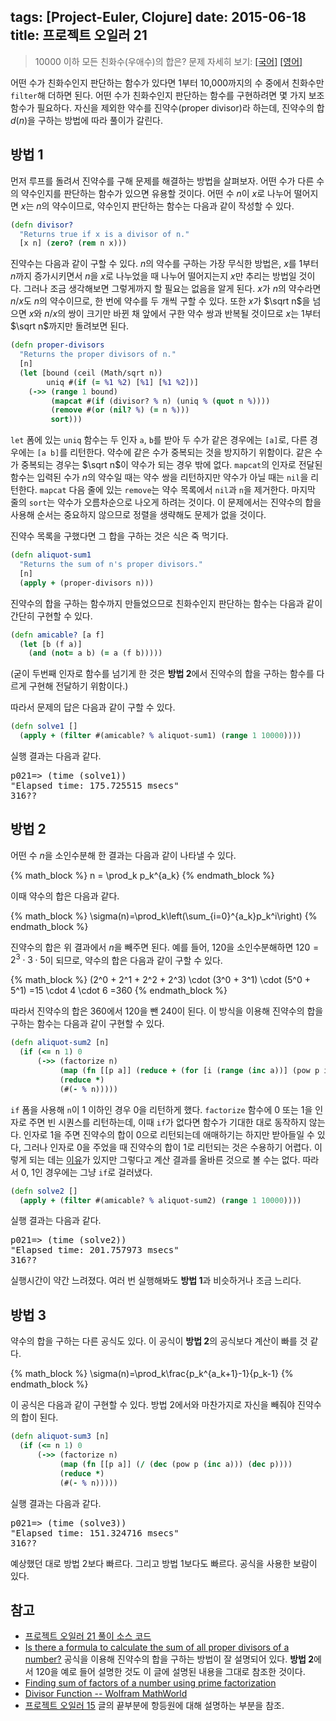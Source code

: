 tags: [Project-Euler, Clojure]
date: 2015-06-18
title: 프로젝트 오일러 21
---
> 10000 이하 모든 친화수(우애수)의 합은?
> 문제 자세히 보기: [[국어]](http://euler.synap.co.kr/prob_detail.php?id=21) [[영어]](https://projecteuler.net/problem=21)

어떤 수가 친화수인지 판단하는 함수가 있다면 1부터 10,000까지의 수 중에서 친화수만 `filter`해 더하면 된다. 어떤 수가 친화수인지 판단하는 함수를 구현하려면 몇 가지 보조 함수가 필요하다. 자신을 제외한 약수를 진약수(proper divisor)라 하는데, 진약수의 합 $d(n)$을 구하는 방법에 따라 풀이가 갈린다.<!--more-->

## 방법 1
먼저 루프를 돌려서 진약수를 구해 문제를 해결하는 방법을 살펴보자. 어떤 수가 다른 수의 약수인지를 판단하는 함수가 있으면 유용할 것이다. 어떤 수 $n$이 $x$로 나누어 떨어지면 $x$는 $n$의 약수이므로, 약수인지 판단하는 함수는 다음과 같이 작성할 수 있다.

```clojure
(defn divisor?
  "Returns true if x is a divisor of n."
  [x n] (zero? (rem n x)))
```

진약수는 다음과 같이 구할 수 있다. $n$의 약수를 구하는 가장 무식한 방법은, $x$를 1부터 $n$까지 증가시키면서 $n$을 $x$로 나누었을 때 나누어 떨어지는지 $x$만 추리는 방법일 것이다. 그러나 조금 생각해보면 그렇게까지 할 필요는 없음을 알게 된다. $x$가 $n$의 약수라면 $n/x$도 $n$의 약수이므로, 한 번에 약수를 두 개씩 구할 수 있다. 또한 $x$가 $\sqrt n$을 넘으면 $x$와 $n/x$의 쌍이 크기만 바뀐 채 앞에서 구한 약수 쌍과 반복될 것이므로 $x$는 1부터 $\sqrt n$까지만 돌려보면 된다.

```clojure
(defn proper-divisors
  "Returns the proper divisors of n."
  [n]
  (let [bound (ceil (Math/sqrt n))
        uniq #(if (= %1 %2) [%1] [%1 %2])]
    (->> (range 1 bound)
         (mapcat #(if (divisor? % n) (uniq % (quot n %))))
         (remove #(or (nil? %) (= n %)))
         sort)))
```

`let` 폼에 있는 `uniq` 함수는 두 인자 `a`, `b`를 받아 두 수가 같은 경우에는 `[a]`로, 다른 경우에는 `[a b]`를 리턴한다. 약수에 같은 수가 중복되는 것을 방지하기 위함이다. 같은 수가 중복되는 경우는 $\sqrt n$이 약수가 되는 경우 밖에 없다. `mapcat`의 인자로 전달된 함수는 입력된 수가 $n$의 약수일 때는 약수 쌍을 리턴하지만 약수가 아닐 때는 `nil`을 리턴한다. `mapcat` 다음 줄에 있는 `remove`는 약수 목록에서 `nil`과 `n`을 제거한다. 마지막 줄의 `sort`는 약수가 오름차순으로 나오게 하려는 것이다. 이 문제에서는 진약수의 합을 사용해 순서는 중요하지 않으므로 정렬을 생략해도 문제가 없을 것이다.

진약수 목록을 구했다면 그 합을 구하는 것은 식은 죽 먹기다.

```clojure
(defn aliquot-sum1
  "Returns the sum of n's proper divisors."
  [n]
  (apply + (proper-divisors n)))
```

진약수의 합을 구하는 함수까지 만들었으므로 친화수인지 판단하는 함수는 다음과 같이 간단히 구현할 수 있다.

```clojure
(defn amicable? [a f]
  (let [b (f a)]
    (and (not= a b) (= a (f b)))))
```

(굳이 두번째 인자로 함수를 넘기게 한 것은 **방법 2**에서 진약수의 합을 구하는 함수를 다르게 구현해 전달하기 위함이다.)

따라서 문제의 답은 다음과 같이 구할 수 있다.

```clojure
(defn solve1 []
  (apply + (filter #(amicable? % aliquot-sum1) (range 1 10000))))
```

실행 결과는 다음과 같다.
<pre class="console">p021=> (time (solve1))
"Elapsed time: 175.725515 msecs"
316??
</pre>

## 방법 2
어떤 수 $n$을 소인수분해 한 결과는 다음과 같이 나타낼 수 있다.

{% math_block %}
n = \prod_k p_k^{a_k}
{% endmath_block %}

이때 약수의 합은 다음과 같다.

{% math_block %}
\sigma(n)=\prod_k\left(\sum_{i=0}^{a_k}p_k^i\right)
{% endmath_block %}

진약수의 합은 위 결과에서 $n$을 빼주면 된다. 예를 들어, 120을 소인수분해하면 $120=2^3 \cdot 3 \cdot 5$이 되므로, 약수의 합은 다음과 같이 구할 수 있다.

{% math_block %}
(2^0 + 2^1 + 2^2 + 2^3) \cdot (3^0 + 3^1) \cdot (5^0 + 5^1) =15 \cdot 4 \cdot 6 =360
{% endmath_block %}

따라서 진약수의 합은 360에서 120을 뺀 240이 된다. 이 방식을 이용해 진약수의 합을 구하는 함수는 다음과 같이 구현할 수 있다.

```clojure
(defn aliquot-sum2 [n]
  (if (<= n 1) 0
      (->> (factorize n)
           (map (fn [[p a]] (reduce + (for [i (range (inc a))] (pow p i)))))
           (reduce *)
           (#(- % n)))))
```

`if` 폼을 사용해 `n`이 1 이하인 경우 0을 리턴하게 했다. `factorize` 함수에 0 또는 1을 인자로 주면 빈 시퀀스를 리턴하는데, 이때 `if`가 없다면 함수가 기대한 대로 동작하지 않는다. 인자로 1을 주면 진약수의 합이 0으로 리턴되는데 애매하기는 하지만 받아들일 수 있다, 그러나 인자로 0을 주었을 때 진약수의 합이 1로 리턴되는 것은 수용하기 어렵다. 이렇게 되는 데는 [이유](/2015/04/06/project-euler-015/)가 있지만 그렇다고 계산 결과를 올바른 것으로 볼 수는 없다. 따라서 0, 1인 경우에는 그냥 `if`로 걸러냈다.

```clojure
(defn solve2 []
  (apply + (filter #(amicable? % aliquot-sum2) (range 1 10000))))
```

실행 결과는 다음과 같다.

<pre class="console">p021=> (time (solve2))
"Elapsed time: 201.757973 msecs"
316??
</pre>

실행시간이 약간 느려졌다. 여러 번 실행해봐도 **방법 1**과 비슷하거나 조금 느리다.

## 방법 3
약수의 합을 구하는 다른 공식도 있다. 이 공식이 **방법 2**의 공식보다 계산이 빠를 것 같다.

{% math_block %}
\sigma(n)=\prod_k\frac{p_k^{a_k+1}-1}{p_k-1}
{% endmath_block %}

이 공식은 다음과 같이 구현할 수 있다. 방법 2에서와 마찬가지로 자신을 빼줘야 진약수의 합이 된다.

```clojure
(defn aliquot-sum3 [n]
  (if (<= n 1) 0
      (->> (factorize n)
           (map (fn [[p a]] (/ (dec (pow p (inc a))) (dec p))))
           (reduce *)
           (#(- % n)))))
```

실행 결과는 다음과 같다.
<pre class="console">p021=> (time (solve3))
"Elapsed time: 151.324716 msecs"
316??
</pre>

예상했던 대로 방법 2보다 빠르다. 그리고 방법 1보다도 빠르다. 공식을 사용한 보람이 있다.

## 참고
* [프로젝트 오일러 21 풀이 소스 코드](https://github.com/ntalbs/euler/blob/master/src/p021.clj)
* [Is there a formula to calculate the sum of all proper divisors of a number?](http://math.stackexchange.com/questions/22721/is-there-a-formula-to-calculate-the-sum-of-all-proper-divisors-of-a-number)
공식을 이용해 진약수의 합을 구하는 방법이 잘 설명되어 있다. **방법 2**에서 120을 예로 들어 설명한 것도 이 글에 설명된 내용을 그대로 참조한 것이다.
* [Finding sum of factors of a number using prime factorization](http://math.stackexchange.com/questions/163245/finding-sum-of-factors-of-a-number-using-prime-factorization)
* [Divisor Function -- Wolfram MathWorld](http://mathworld.wolfram.com/DivisorFunction.html)
* [프로젝트 오일러 15](/2015/04/06/project-euler-015/)
글의 끝부분에 항등원에 대해 설명하는 부분을 참조.
